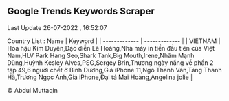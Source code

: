 

## Google Trends Keywords Scraper 
 
Last Update 26-07-2022 , 16:52:07

Country List :
 Name  | Keyword |
| ------------- | ------------- |
| VIETNAM | Hoa hậu Kim Duyên,Đạo diễn Lê Hoàng,Nhà máy in tiền đầu tiên của Việt Nam,HLV Park Hang Seo,Shark Tank,Big Mouth,Irene,Nhâm Mạnh Dũng,Huỳnh Kesley Alves,PSG,Sergey Brin,Thương ngày nắng về phần 2 tập 49,6 người chết ở Bình Dương,Giá iPhone 11,Ngô Thanh Vân,Tăng Thanh Hà,Trương Ngọc Ánh,Giá iPhone,Đại tá Mai Hoàng,Angelina jolie |



© Abdul Muttaqin 
